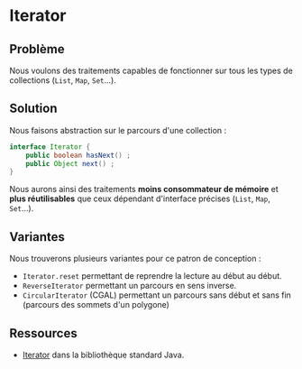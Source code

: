# Iterator

## Problème

Nous voulons des traitements capables de fonctionner sur tous les types de collections (`List`, `Map`, `Set`...).

## Solution

Nous faisons abstraction sur le parcours d'une collection :

```java
interface Iterator {
    public boolean hasNext() ;
    public Object next() ;
}
```

Nous aurons ainsi des traitements **moins consommateur de mémoire** et **plus réutilisables** que ceux dépendant d'interface précises (`List`, `Map`, `Set`...).

## Variantes

Nous trouverons plusieurs variantes pour ce patron de conception :

* `Iterator.reset` permettant de reprendre la lecture au début au début.
* `ReverseIterator` permettant un parcours en sens inverse.
* `CircularIterator` (CGAL) permettant un parcours sans début et sans fin (parcours des sommets d'un polygone)

## Ressources

* [Iterator](https://docs.oracle.com/javase/8/docs/api/java/util/Iterator.html) dans la bibliothèque standard Java.

